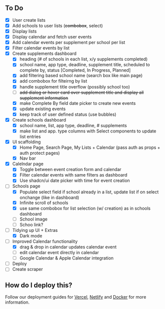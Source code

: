 ## To Do

- [x] User create lists
- [x] Add schools to user lists (~~combobox~~, select)
- [x] Display lists
- [x] Display calendar and fetch user events
- [x] Add calendar events per supplement per school per list
- [x] Filter calendar events by list
- [x] Create supplements dashboard
  - [x] heading (# of schools in each list, x/y supplements completed)
  - [x] school name, app type, deadline, supplement title, scheduled to complete by, status [Completed, In Progress, Planned]
  - [x] add filtering based school name (search box like main page)
  - [x] add combobox for filteirng by list
  - [x] handle supplement title overflow (possibly school too)
  - [ ] ~~add dialog or hover card over supplement title and display all supplement information~~
  - [x] make Complete By field date picker to create new events
  - [x] update existing events
  - [x] keep track of user defined status (use bubbles)
- [x] Create schools dashboard
  - [x] school name, list, app type, deadline, # supplements
  - [x] make list and app. type columns with Select components to update list entries
- [x] UI scaffolding
  - [x] Home Page, Search Page, My Lists + Calendar (pass auth as props + auth protect pages)
  - [x] Nav bar
- [x] Calelndar page
  - [x] Toggle between event creation form and calendar
  - [x] Filter calendar events with same filters as dashboard
  - [x] Use shadcn/ui date picker with time for event creation
- [ ] Schools page
  - [x] Populate select field if school already in a list, update list if on select onchange (like in dashboard)
  - [x] Infinite scroll of schools
  - [x] use same combobox for list selection (w/ creation) as in schools dashboard
  - [ ] School image
  - [ ] Schoo link?
- [ ] Tidying up UI + Extras
  - [x] Dark mode
- [ ] Improved Calendar functionality
  - [x] drag & drop in calendar updates calendar event
  - [ ] edit calendar event directly in calendar
  - [ ] Google Calendar & Apple Calendar integration
- [ ] Deploy
- [ ] Create scraper

## How do I deploy this?

Follow our deployment guides for [Vercel](https://create.t3.gg/en/deployment/vercel), [Netlify](https://create.t3.gg/en/deployment/netlify) and [Docker](https://create.t3.gg/en/deployment/docker) for more information.
